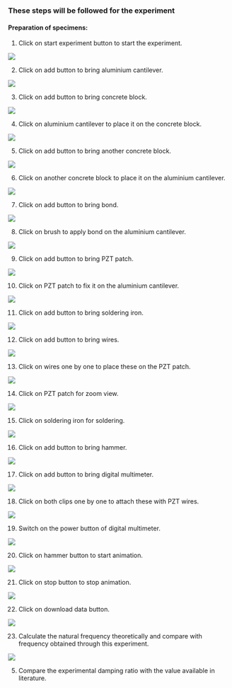 ### These steps will be followed for the experiment

<!-- **PRE EXPERIMENT QUIZ QUESTIONS**
	
1) What is natural frequency?
2) What is piezoelectric sensor?
3) What are free-damped oscillations?
4) What is damping ratio?
5) What is the relation between damping ratio and natural frequency? -->

#### Preparation of specimens:

1. Click on start experiment button to start the experiment.

<img src="images/pr1.png"/>

2. Click on add button to bring aluminium cantilever.

<img src="images/pr2.png"/>

3. Click on add button to bring concrete block.

<img src="images/pr3.png"/>

4. Click on aluminium cantilever to place it on the concrete block.

<img src="images/pr4.png"/>

5. Click on add button to bring another concrete block.

<img src="images/pr5.png"/>

6. Click on another concrete block to place it on the aluminium cantilever.

<img src="images/pr6.png"/>

7. Click on add button to bring bond.

<img src="images/pr7.png"/>

8. Click on brush to apply bond on the aluminium cantilever.

<img src="images/pr8.png"/>

9. Click on add button to bring PZT patch.

<img src="images/pr9.png"/>

10. Click on PZT patch to fix it on the aluminium cantilever.

<img src="images/pr10.png"/>

11. Click on add button to bring soldering iron.

<img src="images/pr11.png"/>

12. Click on add button to bring wires.

<img src="images/pr12.png"/>

13. Click on wires one by one to place these on the PZT patch.

<img src="images/pr13.png"/>

14. Click on PZT patch for zoom view.

<img src="images/pr14.png"/>

15. Click on soldering iron for soldering.

<img src="images/pr15.png"/>

16. Click on add button to bring hammer.

<img src="images/pr16.png"/>

17. Click on add button to bring digital multimeter.

<img src="images/pr17.png"/>

18. Click on both clips one by one to attach these with PZT wires.

<img src="images/pr18.png"/>

19. Switch on the power button of digital multimeter.

<img src="images/pr19.png"/>

20. Click on hammer button to start animation.

<img src="images/pr20.png"/>

21. Click on stop button to stop animation.

<img src="images/pr21.png"/>

22. Click on download data button.

<img src="images/pr22.png"/>

23. Calculate the natural frequency theoretically and compare with frequency obtained through this experiment.

<img src="images/pr23.png"/>

<!-- **POST EXPERIMENT QUIZ QUESTIONS**

1) Plot the voltage response in time domain in MS Excel.
2) Using Matlab convert the voltage response from time domain to
frequency domain and plot the graph.
3) Calculate the natural frequency of the beam from the frequency plot.
4) Calculate the damping ratio using half power band method. -->
5) Compare the experimental damping ratio with the value available in
literature.
